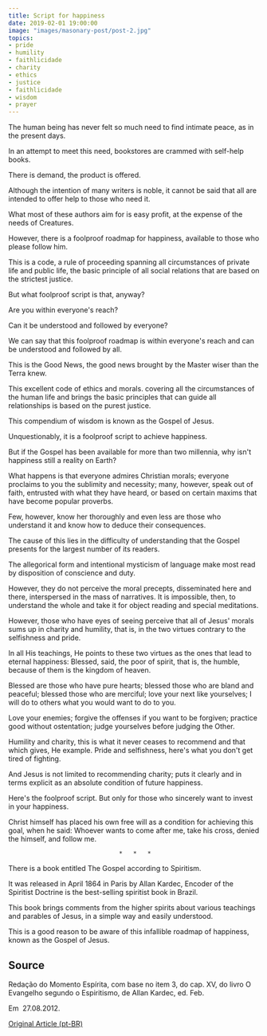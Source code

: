 ```yaml
---
title: Script for happiness
date: 2019-02-01 19:00:00
image: "images/masonary-post/post-2.jpg"
topics: 
- pride
- humility
- faithlicidade
- charity
- ethics
- justice
- faithlicidade
- wisdom
- prayer
---
```


The human being has never felt so much need to find intimate peace, as in the
present days.

In an attempt to meet this need, bookstores are crammed with
self-help books.

There is demand, the product is offered.

Although the intention of many writers is noble, it cannot be said that all
are intended to offer help to those who need it.

What most of these authors aim for is easy profit, at the expense of the needs of
Creatures.

However, there is a foolproof roadmap for happiness, available to those who
please follow him.

This is a code, a rule of proceeding spanning all
circumstances of private life and public life, the basic principle of all
social relations that are based on the strictest justice.

But what foolproof script is that, anyway?

Are you within everyone's reach?

Can it be understood and followed by everyone?

We can say that this foolproof roadmap is within everyone's reach and can be
understood and followed by all.

This is the Good News, the good news brought by the Master wiser than the
Terra knew.

This excellent code of ethics and morals. covering all the circumstances of the
human life and brings the basic principles that can guide all relationships
is based on the purest justice.

This compendium of wisdom is known as the Gospel of Jesus.

Unquestionably, it is a foolproof script to achieve happiness.

But if the Gospel has been available for more than two millennia, why
isn't happiness still a reality on Earth?

What happens is that everyone admires Christian morals; everyone proclaims to you the
sublimity and necessity; many, however, speak out of faith,
entrusted with what they have heard, or based on certain maxims that have become
popular proverbs.

Few, however, know her thoroughly and even less are those who understand it and
know how to deduce their consequences.

The cause of this lies in the difficulty of understanding that the Gospel presents
for the largest number of its readers.

The allegorical form and intentional mysticism of language make most
read by disposition of conscience and duty.

However, they do not perceive the moral precepts, disseminated here and there,
interspersed in the mass of narratives. It is impossible, then, to understand the whole
and take it for object reading and special meditations.

However, those who have eyes of seeing perceive that all of Jesus' morals
sums up in charity and humility, that is, in the two virtues contrary to the
selfishness and pride.

In all His teachings, He points to these two virtues as the ones that
lead to eternal happiness: Blessed, said, the poor of spirit,
that is, the humble, because of them is the kingdom of heaven.

Blessed are those who have pure hearts; blessed those who are bland and
peaceful; blessed those who are merciful; love your next
like yourselves; I will do to others what you would want to do to you.

Love your enemies; forgive the offenses if you want to be forgiven;
practice good without ostentation; judge yourselves before judging the
Other.

Humility and charity, this is what it never ceases to recommend and that which gives, He
example. Pride and selfishness, here's what you don't get tired of fighting.

And Jesus is not limited to recommending charity; puts it clearly and in terms
explicit as an absolute condition of future happiness.

Here's the foolproof script. But only for those who sincerely want to invest in
your happiness.

Christ himself has placed his own free will as a condition for achieving this
goal, when he said: Whoever wants to come after me, take his cross, denied the
himself, and follow me.

                                   *   *   *

There is a book entitled The Gospel according to Spiritism.

It was released in April 1864 in Paris by Allan Kardec, Encoder of the
Spiritist Doctrine is the best-selling spiritist book in Brazil.

This book brings comments from the higher spirits about various teachings and
parables of Jesus, in a simple way and easily understood.

This is a good reason to be aware of this infallible roadmap of
happiness, known as the Gospel of Jesus.


## Source
Redação do Momento Espírita, com base no item 3, do cap. XV,
do livro O Evangelho segundo o Espiritismo, de Allan Kardec, ed. Feb.

Em  27.08.2012.


[Original Article (pt-BR)](http://momento.com.br/pt/ler_texto.php?id=1040)
